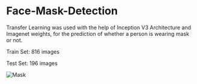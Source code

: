 # Face-Mask-Detection
Transfer Learning was used with the help of Inception V3 Architecture and Imagenet weights, for the prediction of whether a person is wearing mask or not.

Train Set: 816 images

Test Set: 196 images

![Mask](https://user-images.githubusercontent.com/65017645/120110792-b15a4f00-c18c-11eb-8507-57ee74269f73.png)

